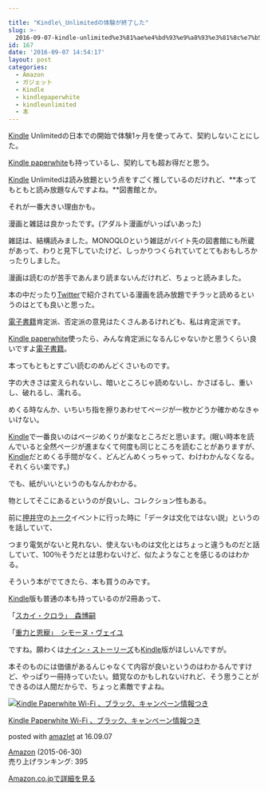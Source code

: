 ```yaml
---

title: "Kindle\_Unlimitedの体験が終了した"
slug: >-
  2016-09-07-kindle-unlimited%e3%81%ae%e4%bd%93%e9%a8%93%e3%81%8c%e7%b5%82%e4%ba%86%e3%81%97%e3%81%9f
id: 167
date: '2016-09-07 14:54:17'
layout: post
categories:
  - Amazon
  - ガジェット
  - Kindle
  - kindlepaperwhite
  - kindleunlimited
  - 本
---
```


[Kindle](http://d.hatena.ne.jp/keyword/Kindle) Unlimitedの日本での開始で体験1ヶ月を使ってみて、契約しないことにした。  

[Kindle paperwhite](http://d.hatena.ne.jp/keyword/Kindle%20paperwhite)も持っているし、契約しても超お得だと思う。

[Kindle](http://d.hatena.ne.jp/keyword/Kindle) Unlimitedは読み放題という点をすごく推しているのだけれど、**本ってもともと読み放題なんですよね。**図書館とか。  

それが一番大きい理由かも。

漫画と雑誌は良かったです。(アダルト漫画がいっぱいあった)

雑誌は、結構読みました。MONOQLOという雑誌がバイト先の図書館にも所蔵があって、わりと見下していたけど、しっかりつくられていてとてもおもしろかったりしました。

漫画は読むのが苦手であんまり読まないんだけれど、ちょっと読みました。

本の中だったり[Twitter](http://d.hatena.ne.jp/keyword/Twitter)で紹介されている漫画を読み放題でチラッと読めるというのはとても良いと思った。

[電子書籍](http://d.hatena.ne.jp/keyword/%C5%C5%BB%D2%BD%F1%C0%D2)肯定派、否定派の意見はたくさんあるけれども、私は肯定派です。

[Kindle paperwhite](http://d.hatena.ne.jp/keyword/Kindle%20paperwhite)使ったら、みんな肯定派になるんじゃないかと思うくらい良いですよ[電子書籍](http://d.hatena.ne.jp/keyword/%C5%C5%BB%D2%BD%F1%C0%D2)。

本ってもともとすごい読むのめんどくさいものです。

字の大きさは変えられないし、暗いところじゃ読めないし、かさばるし、重いし、破れるし、濡れる。

めくる時なんか、いちいち指を擦りあわせてページが一枚かどうか確かめなきゃいけない。

[Kindle](http://d.hatena.ne.jp/keyword/Kindle)で一番良いのはページめくりが楽なところだと思います。(眠い時本を読んでいると全然ページが進まなくて何度も同じところを読むことがありますが、[Kindle](http://d.hatena.ne.jp/keyword/Kindle)だとめくる手間がなく、どんどんめくっちゃって、わけわかんなくなる。それくらい楽です。)

でも、紙がいいというのもなんかわかる。

物としてそこにあるというのが良いし、コレクション性もある。

前に[押井守](http://d.hatena.ne.jp/keyword/%B2%A1%B0%E6%BC%E9)の[トーク](http://d.hatena.ne.jp/keyword/%A5%C8%A1%BC%A5%AF)イベントに行った時に「データは文化ではない説」というのを話していて、

つまり電気がないと見れない、使えないものは文化とはちょっと違うものだと話していて、100％そうだとは思わないけど、似たようなことを感じるのはわかる。

そういう本がでてきたら、本も買うのみです。

[Kindle](http://d.hatena.ne.jp/keyword/Kindle)版も普通の本も持っているのが2冊あって、

「[スカイ・クロラ」　森博嗣](http://amzn.to/2bT7miG)

「[重力と恩寵」　シモーヌ・ヴェイユ](http://amzn.to/2c7hd5p)

ですね。願わくは[ナイン・ストーリーズ](http://amzn.to/2bT7zme)も[Kindle](http://d.hatena.ne.jp/keyword/Kindle)版がほしいんですが。

本そのものには価値があるんじゃなくて内容が良いというのはわかるんですけど、やっぱり一冊持っていたい。錯覚なのかもしれないけれど、そう思うことができるのは人間だからで、ちょっと素敵ですよね。



[![Kindle Paperwhite Wi-Fi 、ブラック、キャンペーン情報つき](https://cdn-ak.f.st-hatena.com/images/fotolife/p/peipeipe/20190702/20190702230915.jpg)](http://www.amazon.co.jp/exec/obidos/ASIN/B00QJDQM9U/peipeipe-22/ref=nosim/)



[Kindle Paperwhite Wi-Fi 、ブラック、キャンペーン情報つき](http://www.amazon.co.jp/exec/obidos/ASIN/B00QJDQM9U/peipeipe-22/ref=nosim/)

posted with [amazlet](http://www.amazlet.com/ "amazlet") at 16.09.07



[Amazon](http://d.hatena.ne.jp/keyword/Amazon) (2015-06-30)  
売り上げランキング: 395  




[Amazon.co.jpで詳細を見る](http://www.amazon.co.jp/exec/obidos/ASIN/B00QJDQM9U/peipeipe-22/ref=nosim/)






